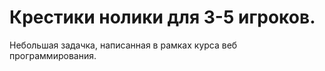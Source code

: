 # Крестики нолики для 3-5 игроков.

Небольшая задачка, написанная в рамках курса веб программирования.
